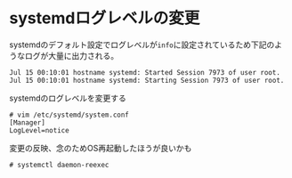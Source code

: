 # systemdログレベルの変更
systemdのデフォルト設定でログレベルが`info`に設定されているため下記のようなログが大量に出力される。  

```
Jul 15 00:10:01 hostname systemd: Started Session 7973 of user root.
Jul 15 00:10:01 hostname systemd: Starting Session 7973 of user root.
```

systemdのログレベルを変更する  

```
# vim /etc/systemd/system.conf
[Manager]
LogLevel=notice
```

変更の反映、念のためOS再起動したほうが良いかも  

```
# systemctl daemon-reexec
```
